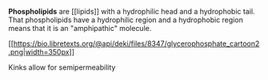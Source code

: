**Phospholipids** are [[lipids]] with a hydrophilic head and a hydrophobic tail. That phospholipids have a hydrophilic region and a hydrophobic region means that it is an "amphipathic" molecule.



[[https://bio.libretexts.org/@api/deki/files/8347/glycerophosphate_cartoon2.png|width=350px]]

Kinks allow for semipermeability